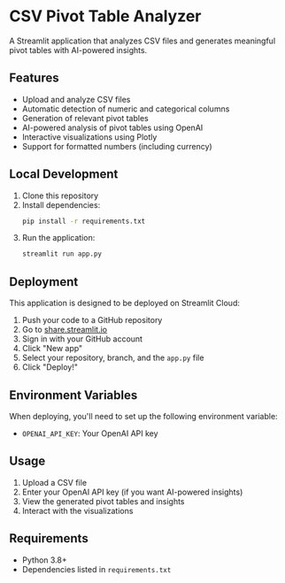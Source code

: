 # CSV Pivot Table Analyzer

A Streamlit application that analyzes CSV files and generates meaningful pivot tables with AI-powered insights.

## Features

- Upload and analyze CSV files
- Automatic detection of numeric and categorical columns
- Generation of relevant pivot tables
- AI-powered analysis of pivot tables using OpenAI
- Interactive visualizations using Plotly
- Support for formatted numbers (including currency)

## Local Development

1. Clone this repository
2. Install dependencies:
   ```bash
   pip install -r requirements.txt
   ```
3. Run the application:
   ```bash
   streamlit run app.py
   ```

## Deployment

This application is designed to be deployed on Streamlit Cloud:

1. Push your code to a GitHub repository
2. Go to [share.streamlit.io](https://share.streamlit.io)
3. Sign in with your GitHub account
4. Click "New app"
5. Select your repository, branch, and the `app.py` file
6. Click "Deploy!"

## Environment Variables

When deploying, you'll need to set up the following environment variable:
- `OPENAI_API_KEY`: Your OpenAI API key

## Usage

1. Upload a CSV file
2. Enter your OpenAI API key (if you want AI-powered insights)
3. View the generated pivot tables and insights
4. Interact with the visualizations

## Requirements

- Python 3.8+
- Dependencies listed in `requirements.txt` 